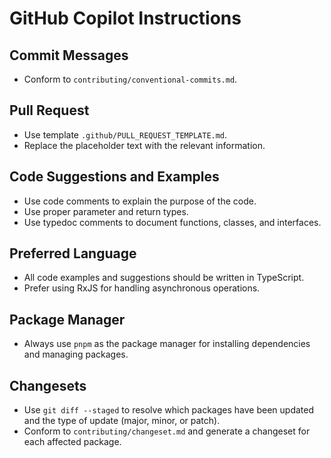 # GitHub Copilot Instructions

## Commit Messages
- Conform to `contributing/conventional-commits.md`.

## Pull Request
- Use template `.github/PULL_REQUEST_TEMPLATE.md`.
- Replace the placeholder text with the relevant information.

## Code Suggestions and Examples
- Use code comments to explain the purpose of the code.
- Use proper parameter and return types.
- Use typedoc comments to document functions, classes, and interfaces.

## Preferred Language
- All code examples and suggestions should be written in TypeScript.
- Prefer using RxJS for handling asynchronous operations.

## Package Manager
- Always use `pnpm` as the package manager for installing dependencies and managing packages.

## Changesets
- Use `git diff --staged` to resolve which packages have been updated and the type of update (major, minor, or patch).
- Conform to `contributing/changeset.md` and generate a changeset for each affected package.
